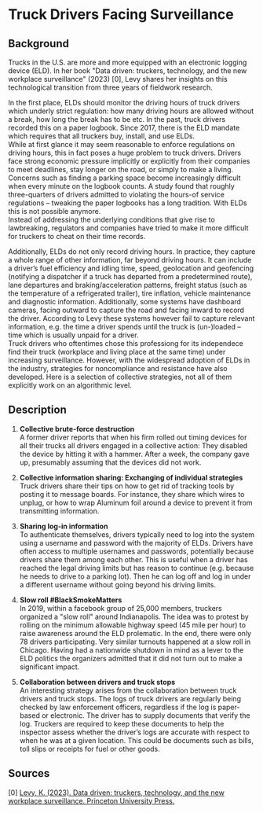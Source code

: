 # Truck Drivers Facing Surveillance

## Background

Trucks in the U.S. are more and more equipped with an electronic logging device (ELD). In her book "Data driven: truckers, technology, and the new workplace surveillance" (2023) [0], Levy shares her insights on this technological transition from three years of fieldwork research. 

In the first place, ELDs should monitor the driving hours of truck drivers which underly strict regulation: how many driving hours are allowed without a break, how long the break has to be etc. In the past, truck drivers recorded this on a paper logbook. Since 2017, there is the ELD mandate which requires that all truckers buy, install, and use ELDs.  
While at first glance it may seem reasonable to enforce regulations on driving hours, this in fact poses a huge problem to truck drivers. Drivers face strong economic pressure implicitly or explicitly from their companies to meet deadlines, stay longer on the road, or simply to make a living. Concerns such as finding a parking space become increasingly difficult when every minute on the logbook counts. A study found that roughly three-quarters of drivers admitted to violating the hours-of service regulations – tweaking the paper logbooks has a long tradition. With ELDs this is not possible anymore.  
Instead of addressing the underlying conditions that give rise to lawbreaking, regulators and companies have tried to make it more difficult for truckers to cheat on their time records.

Additionally, ELDs do not only record driving hours. In practice, they capture a whole range of other information, far beyond driving hours. It can include a driver’s fuel efficiency and idling time, speed, geolocation and geofencing (notifying a dispatcher if a truck has departed from a predetermined route), lane departures and braking/acceleration patterns, freight status (such as the temperature of a refrigerated trailer), tire inflation, vehicle maintenance and diagnostic information. Additionally, some systems have dashboard cameras, facing outward to capture the road and facing inward to record the driver. 
According to Levy these systems however fail to capture relevant information, e.g. the time a driver spends until the truck is (un-)loaded – time which is usually unpaid for a driver.  
Truck drivers who oftentimes chose this professiong for its independece find their truck (workplace and living place at the same time) under increasing surveillance. However, with the widespread adoption of ELDs in the industry, strategies for noncompliance and resistance have also developed. Here is a selection of collective strategies, not all of them explicitly work on an algorithmic level. 

## Description

1. **Collective brute-force destruction**    
A former driver reports that when his firm rolled out timing devices for all their trucks all drivers engaged in a collective action: They disabled the device by hitting it with a hammer. After a week, the company gave up, presumably assuming that the devices did not work.  

2. **Collective information sharing: Exchanging of individual strategies**    
Truck drivers share their tips on how to get rid of tracking tools by posting it to message boards. For instance, they share which wires to unplug, or how to wrap Aluminum foil around a device to prevent it from transmitting information. 

3. **Sharing log-in information**    
To authenticate themselves, drivers typically need to log into the system using a username and password with the majority of ELDs. Drivers have often access to multiple usernames and passwords, potentially because drivers share them among each other. This is useful when a driver has reached the legal driving limits but has reason to continue (e.g. because he needs to drive to a parking lot). Then he can log off and log in under a different username without going beyond his driving limits. 

4. **Slow roll #BlackSmokeMatters**   
In 2019, within a facebook group of 25,000 members, truckers organized a "slow roll" around Indianapolis. The idea was to protest by rolling on the minimum allowable highway speed (45 mile per hour) to raise awareness around the ELD prolematic. In the end, there were only 78 drivers participating. Very similar turnouts happened at a slow roll in Chicago. Having had a nationwide shutdown in mind as a lever to the ELD politics the organizers admitted that it did not turn out to make a significant impact. 

5. **Collaboration between drivers and truck stops**   
An interesting strategy arises from the collaboration between truck drivers and truck stops. The logs of truck drivers are regularly being checked by law enforcement officers, regardless if the log is paper-based or electronic. The driver has to supply documents that verify the log. Truckers are required to keep these documents to help the inspector assess whether the driver’s logs are accurate with respect to when he was at a given location. This could be documents such as bills, toll slips or receipts for fuel or other goods. 


## Sources

[0] [Levy, K. (2023). Data driven: truckers, technology, and the new workplace surveillance. Princeton University Press.](
https://doi.org/10.1515/9780691241012)